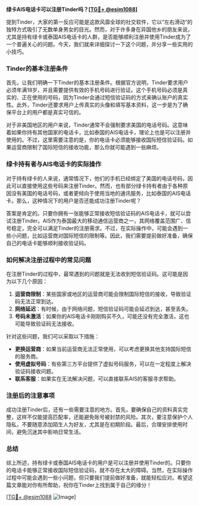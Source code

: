 **绿卡AIS电话卡可以注册Tinder吗？[[TG💪+ @esim1088](https://t.me/s/esim1088)]**

提到Tinder，大家的第一反应可能是这款风靡全球的社交软件，它以“左右滑动”的独特方式吸引了无数单身男女的目光。然而，对于许多身在异国他乡的朋友来说，尤其是持有绿卡或泰国AIS电话卡的人群，是否能够顺利注册并使用Tinder成为了一个普遍关心的问题。今天，我们就来详细探讨一下这个问题，并分享一些实用的小技巧。

### Tinder的基本注册条件

首先，让我们明确一下Tinder的基本注册条件。根据官方说明，Tinder要求用户必须年满18岁，并且需要提供有效的手机号码进行验证。这个手机号码必须是真实的、正在使用的号码，因为Tinder会通过短信验证码的方式来确认账户的真实性。此外，Tinder还要求用户上传真实的头像和填写基本资料，这一步是为了确保平台上的用户都是真实可信的。

对于非美国地区的用户来说，Tinder通常不会强制要求美国的电话号码。这意味着如果你持有其他国家的电话卡，比如泰国的AIS电话卡，理论上也是可以注册并使用的。不过，这里需要注意的是，你的电话卡必须能够接收国际短信验证码。如果运营商限制了国际短信的接收功能，那么你就可能遇到一些麻烦。

### 绿卡持有者与AIS电话卡的实际操作

对于持有绿卡的人来说，通常情况下，他们的手机已经绑定了美国的电话号码，因此可以直接使用这些号码来注册Tinder。然而，也有部分绿卡持有者由于各种原因没有美国的电话号码，或者更倾向于使用当地的通讯服务，比如泰国的AIS电话卡。那么，这种情况下的用户是否还能成功注册Tinder呢？

答案是肯定的。只要你拥有一张能够正常接收短信验证码的AIS电话卡，就可以尝试注册Tinder。AIS作为泰国最大的移动通信运营商之一，其网络覆盖范围广、信号稳定，完全可以满足Tinder的注册需求。不过，在实际操作中，可能会遇到一些小问题，比如运营商对国际短信的限制等。因此，我们需要提前做好准备，确保自己的电话卡能够顺利接收验证码。

### 如何解决注册过程中的常见问题

在注册Tinder的过程中，最常遇到的问题就是无法收到短信验证码。这可能是因为以下几个原因：

1. **运营商限制**：某些国家或地区的运营商可能会限制国际短信的接收，导致验证码无法正常到达。
2. **网络延迟**：有时候，由于网络问题，短信验证码可能会延迟到达，甚至丢失。
3. **号码未激活**：如果你的AIS电话卡刚刚购买不久，可能还没有完全激活，这也可能导致验证码无法接收。

针对这些问题，我们可以采取以下措施：

- **更换运营商**：如果当前运营商无法正常使用，可以考虑更换其他支持国际短信的服务商。
- **使用虚拟号码**：有些第三方平台提供了虚拟号码服务，可以在一定程度上解决验证码接收问题。
- **联系客服**：如果实在无法解决问题，可以直接联系AIS的客服寻求帮助。

### 注册后的注意事项

成功注册Tinder后，还有一些需要注意的地方。首先，要确保自己的资料真实完整，这样不仅能提高匹配率，还能避免账号被封禁的风险。其次，要注意保护个人隐私，不要随意添加陌生人为好友，尤其是在初期阶段。最后，合理安排使用时间，避免沉迷其中影响日常生活。

### 总结

综上所述，持有绿卡或泰国AIS电话卡的用户是可以注册并使用Tinder的。只要你的电话卡能够正常接收国际短信验证码，就不存在太大的障碍。当然，在实际操作过程中可能会遇到一些小问题，但只要我们提前做好准备，就能轻松应对。希望这篇文章能对你有所帮助，祝你在Tinder上找到属于自己的缘分！

[[TG💪+ @esim1088](https://t.me/s/esim1088) ![Image](https://i.postimg.cc/4NQfJmqS/Snipaste-2025-05-13-00-14-12.png)]